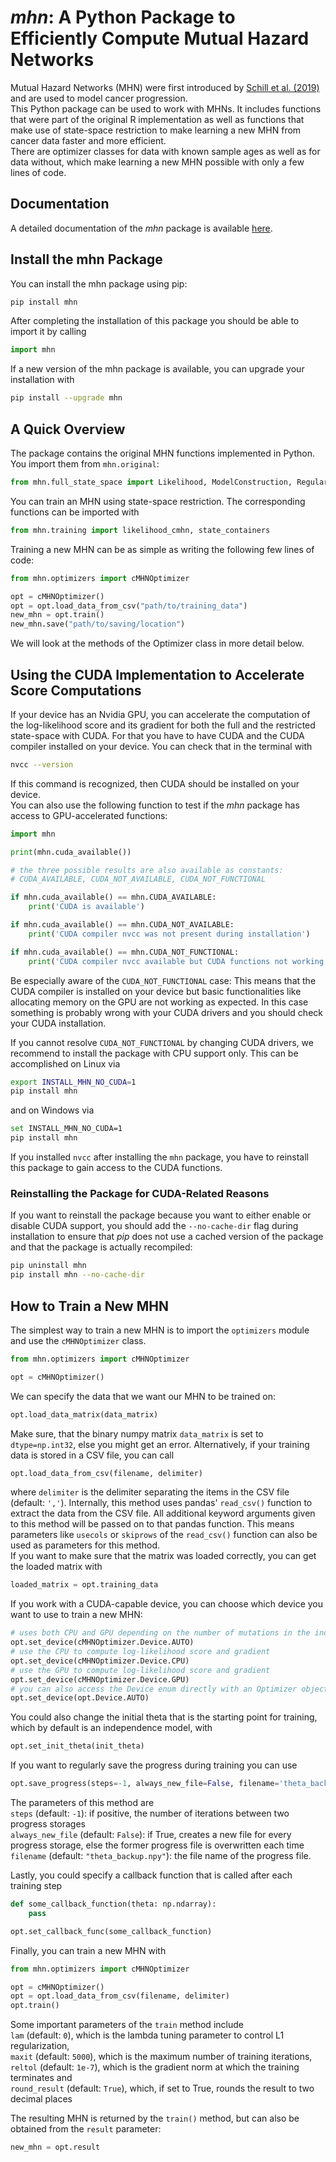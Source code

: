# *mhn*: A Python Package to Efficiently Compute Mutual Hazard Networks

Mutual Hazard Networks (MHN) were first introduced by [Schill et al. (2019)](https://academic.oup.com/bioinformatics/article/36/1/241/5524604)
and are used to model cancer progression.  
This Python package can be used to work with MHNs. It includes functions that were part of the
original R implementation as well as functions that make use of state-space restriction 
to make learning a new MHN from cancer data faster and more efficient.   
There are optimizer classes for data with known sample ages as well as for data without, which make learning a new MHN possible with
only a few lines of code.  

## Documentation

A detailed documentation of the *mhn* package is available [here](https://learnmhn.readthedocs.io/en/latest/index.html).

## Install the mhn Package

You can install the mhn package using pip:

```bash
pip install mhn
```

After completing the installation of this package you should be able to import it by calling
```python
import mhn
```

If a new version of the mhn package is available, you can upgrade your installation with
```bash
pip install --upgrade mhn
```

## A Quick Overview

The package contains the original MHN functions implemented in Python. You import them from ``mhn.original``:

```python
from mhn.full_state_space import Likelihood, ModelConstruction, RegularizedOptimization, UtilityFunctions
```
You can train an MHN using state-space restriction. The corresponding functions
can be imported with

```python
from mhn.training import likelihood_cmhn, state_containers
```
Training a new MHN can be as simple as writing the following few lines of code:

```python
from mhn.optimizers import cMHNOptimizer

opt = cMHNOptimizer()
opt = opt.load_data_from_csv("path/to/training_data")
new_mhn = opt.train()
new_mhn.save("path/to/saving/location")
```
We will look at the methods of the Optimizer class in more detail below.

## Using the CUDA Implementation to Accelerate Score Computations
If your device has an Nvidia GPU, you can accelerate the computation of the log-likelihood score and its gradient for
both the full and the restricted state-space with CUDA. 
For that you have to have CUDA and the CUDA compiler
installed on your device. You can check that in the terminal with
```bash
nvcc --version
```
If this command is recognized, then CUDA should be installed on your device.  
You can also use the following function to test if the *mhn* package has access to 
GPU-accelerated  functions:
```python
import mhn

print(mhn.cuda_available())

# the three possible results are also available as constants:
# CUDA_AVAILABLE, CUDA_NOT_AVAILABLE, CUDA_NOT_FUNCTIONAL

if mhn.cuda_available() == mhn.CUDA_AVAILABLE:
    print('CUDA is available')

if mhn.cuda_available() == mhn.CUDA_NOT_AVAILABLE:
    print('CUDA compiler nvcc was not present during installation')

if mhn.cuda_available() == mhn.CUDA_NOT_FUNCTIONAL:
    print('CUDA compiler nvcc available but CUDA functions not working. Check CUDA installation')
```

Be especially aware of the ```CUDA_NOT_FUNCTIONAL``` case: This means that the CUDA compiler
is installed on your device but basic functionalities like allocating memory on the GPU
are not working as expected.
In this case something is probably wrong with your CUDA drivers and you should check your CUDA
installation.

If you cannot resolve ```CUDA_NOT_FUNCTIONAL``` by changing CUDA drivers, we recommend to install the package with CPU support only.
This can be accomplished on Linux via
```bash
export INSTALL_MHN_NO_CUDA=1
pip install mhn
```
and on Windows via
```bash
set INSTALL_MHN_NO_CUDA=1
pip install mhn
```


If you installed ``nvcc`` after installing the ``mhn`` package, you have to
reinstall this package to gain access to the CUDA functions.

### Reinstalling the Package for CUDA-Related Reasons

If you want to reinstall the package because you want to either 
enable or disable CUDA support, you should add the ```--no-cache-dir``` flag during 
installation to ensure that *pip* does not use a cached version of the 
package and that the package is actually recompiled:

```bash
pip uninstall mhn
pip install mhn --no-cache-dir
```

## How to Train a New MHN

The simplest way to train a new MHN is to import the ```optimizers``` module and
use the ```cMHNOptimizer``` class.

```python
from mhn.optimizers import cMHNOptimizer

opt = cMHNOptimizer()
```
We can specify the data that we want our MHN to be trained on:
```python
opt.load_data_matrix(data_matrix)
```
Make sure, that the binary numpy matrix ```data_matrix``` is set to ```dtype=np.int32```, else you 
might get an error. Alternatively, if your training data is stored in a CSV file, you can call
```python
opt.load_data_from_csv(filename, delimiter)
```
where ```delimiter``` is the delimiter separating the items in the CSV file (default: ``','``). 
Internally, this method uses pandas' ```read_csv()``` function to extract the data from the CSV file.
All additional keyword arguments given to this method will be passed on to that
pandas function. This means parameters like ```usecols``` or ```skiprows``` of the ```read_csv()```
function can also be used as parameters for this method.  
If you want to make sure that the matrix was loaded correctly, you can get 
the loaded matrix with

```python
loaded_matrix = opt.training_data
```
If you work with a CUDA-capable device, you can choose which device you want to use to 
train a new MHN:
```python
# uses both CPU and GPU depending on the number of mutations in the individual sample
opt.set_device(cMHNOptimizer.Device.AUTO)
# use the CPU to compute log-likelihood score and gradient
opt.set_device(cMHNOptimizer.Device.CPU)
# use the GPU to compute log-likelihood score and gradient
opt.set_device(cMHNOptimizer.Device.GPU)
# you can also access the Device enum directly with an Optimizer object
opt.set_device(opt.Device.AUTO)
```
You could also change the initial theta that is the starting point for training, which by default
is an independence model, with
```python
opt.set_init_theta(init_theta)
```
If you want to regularly save the progress during training you can use
```python
opt.save_progress(steps=-1, always_new_file=False, filename='theta_backup.npy')
```
The parameters of this method are  
``steps`` (default: ``-1``): if positive, the number of iterations between two progress storages  
``always_new_file`` (default: ``False``): if True, creates a new file for every progress storage, 
else the former progress file is overwritten each time  
``filename`` (default: ``"theta_backup.npy"``): the file name of the progress file.

Lastly, you could specify a callback function that is called after each training step
```python
def some_callback_function(theta: np.ndarray):
    pass

opt.set_callback_func(some_callback_function)
```

Finally, you can train a new MHN with

```python
from mhn.optimizers import cMHNOptimizer

opt = cMHNOptimizer()
opt = opt.load_data_from_csv(filename, delimiter)
opt.train()
```
Some important parameters of the ``train`` method include  
``lam`` (default: ``0``), which is
the lambda tuning parameter to control L1 regularization,  
``maxit`` (default: ``5000``), which is the maximum
number of training iterations,  
```reltol``` (default: ``1e-7``), which is the gradient norm at which the training terminates and  
```round_result``` (default: ``True``), which, if set to True, rounds the result to two decimal places  
  
The resulting MHN is returned by the ```train()``` method, but can also be obtained
from the ```result``` parameter:
```python
new_mhn = opt.result
```
